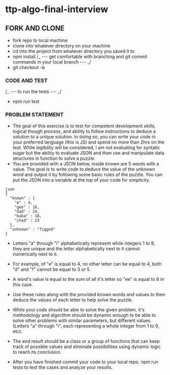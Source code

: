 # ttp-algo-final-interview

## FORK AND CLONE

- fork repo to local machine
- clone into whatever directory on your machine
- cd into the project from whatever directory you saved it to
- npm install
  /_ --- get comfortable with branching and git commit commands in your local branch --- _/
- git checkout -b <your-branch-name>

### CODE AND TEST

/_ --- to run the tests --- _/

- npm run test

### PROBLEM STATEMENT

- The goal of this exercise is to test for competent development skills, logical though process, and ability to follow instructions to deduce a solution to a unique solution. In doing so, you can write your code in your preferred language (this is JS) and spend no more than 2hrs on the test. While legibility will be considered, I am not evaluating for syntatic sugar but the ability to evaluate JSON and then use and manipulate data structures in function to solve a puzzle.
- You are provided with a JSON below, inside known are 5 words with a value. The goal is to write code to deduce the value of the unknown word and output it by following some basic rules of the puzzle. You can put the JSON into a variable at the top of your code for simplicity.

```
json
{
  "known" : {
    "e" : 4,
    "gee" : 16,
    "dad" : 24,
    "baba" : 18,
    "chad" : 23
  },
  "unknown" : "figged"
}
```

- Letters "a" through "i" alphabetically represent while integers 1 to 9, they are unique and the letter alphabetically next to it cannot numerically next to it.
- For example, of "e" is equal to 4, no other letter can be equal to 4, both "d" and "f" cannot be equal to 3 or 5.
- A word's value is equal to the sum of all it's letter so "ee" is equal to 8 in this case.
- Use these rules along with the provided known words and values to then deduce the values of each letter to help solve the puzzle.

- While your code should be able to solve the given problem, it's methodology and algorithm should be dynamic enough to be able to solve other problems with similar parameters, but different values. (Letters "a" through "i", each representing a whole integer from 1 to 9, etc).
- The end result should be a class or a group of functions that can keep track of possible values and eliminate possibilities using dynamic logic to reach its conclusion.

- After you have finished commit your code to your local repo. npm run tests to test the cases and analyze your results.
